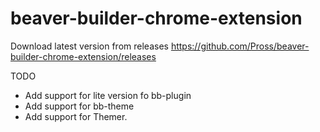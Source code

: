 # beaver-builder-chrome-extension

Download latest version from releases https://github.com/Pross/beaver-builder-chrome-extension/releases

TODO
* Add support for lite version fo bb-plugin
* Add support for bb-theme
* Add support for Themer.
